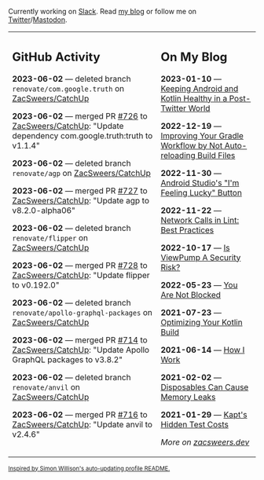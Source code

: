 Currently working on [Slack](https://slack.com/). Read [my blog](https://zacsweers.dev/) or follow me on [Twitter](https://twitter.com/ZacSweers)/[Mastodon](https://hachyderm.io/@ZacSweers).

<table><tr><td valign="top" width="60%">

## GitHub Activity
<!-- githubActivity starts -->
**2023-06-02** — deleted branch `renovate/com.google.truth` on [ZacSweers/CatchUp](https://github.com/ZacSweers/CatchUp)

**2023-06-02** — merged PR [#726](https://github.com/ZacSweers/CatchUp/pull/726) to [ZacSweers/CatchUp](https://github.com/ZacSweers/CatchUp): "Update dependency com.google.truth:truth to v1.1.4"

**2023-06-02** — deleted branch `renovate/agp` on [ZacSweers/CatchUp](https://github.com/ZacSweers/CatchUp)

**2023-06-02** — merged PR [#727](https://github.com/ZacSweers/CatchUp/pull/727) to [ZacSweers/CatchUp](https://github.com/ZacSweers/CatchUp): "Update agp to v8.2.0-alpha06"

**2023-06-02** — deleted branch `renovate/flipper` on [ZacSweers/CatchUp](https://github.com/ZacSweers/CatchUp)

**2023-06-02** — merged PR [#728](https://github.com/ZacSweers/CatchUp/pull/728) to [ZacSweers/CatchUp](https://github.com/ZacSweers/CatchUp): "Update flipper to v0.192.0"

**2023-06-02** — deleted branch `renovate/apollo-graphql-packages` on [ZacSweers/CatchUp](https://github.com/ZacSweers/CatchUp)

**2023-06-02** — merged PR [#714](https://github.com/ZacSweers/CatchUp/pull/714) to [ZacSweers/CatchUp](https://github.com/ZacSweers/CatchUp): "Update Apollo GraphQL packages to v3.8.2"

**2023-06-02** — deleted branch `renovate/anvil` on [ZacSweers/CatchUp](https://github.com/ZacSweers/CatchUp)

**2023-06-02** — merged PR [#716](https://github.com/ZacSweers/CatchUp/pull/716) to [ZacSweers/CatchUp](https://github.com/ZacSweers/CatchUp): "Update anvil to v2.4.6"
<!-- githubActivity ends -->
</td><td valign="top" width="40%">

## On My Blog
<!-- blog starts -->
**2023-01-10** — [Keeping Android and Kotlin Healthy in a Post-Twitter World](https://www.zacsweers.dev/keeping-android-healthy/)

**2022-12-19** — [Improving Your Gradle Workflow by Not Auto-reloading Build Files](https://www.zacsweers.dev/improving-your-workflow-by-not-auto-reloading-build-files/)

**2022-11-30** — [Android Studio's "I'm Feeling Lucky" Button](https://www.zacsweers.dev/android-studios-im-feeling-lucky-button/)

**2022-11-22** — [Network Calls in Lint: Best Practices](https://www.zacsweers.dev/network-calls-in-lint-best-practices/)

**2022-10-17** — [Is ViewPump A Security Risk?](https://www.zacsweers.dev/is-viewpump-a-security-risk/)

**2022-05-23** — [You Are Not Blocked](https://www.zacsweers.dev/you-are-not-blocked/)

**2021-07-23** — [Optimizing Your Kotlin Build](https://www.zacsweers.dev/optimizing-your-kotlin-build/)

**2021-06-14** — [How I Work](https://www.zacsweers.dev/how-i-work/)

**2021-02-02** — [Disposables Can Cause Memory Leaks](https://www.zacsweers.dev/disposables-can-cause-memory-leaks/)

**2021-01-29** — [Kapt's Hidden Test Costs](https://www.zacsweers.dev/kapts-hidden-test-costs/)
<!-- blog ends -->
_More on [zacsweers.dev](https://zacsweers.dev/)_
</td></tr></table>

<sub><a href="https://simonwillison.net/2020/Jul/10/self-updating-profile-readme/">Inspired by Simon Willison's auto-updating profile README.</a></sub>